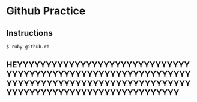 # Github Practice
## Instructions
```
$ ruby github.rb
```

## HEYYYYYYYYYYYYYYYYYYYYYYYYYYYYYYYYYYYYYYYYYYYYYYYYYYYYYYYYYYYYYYYYYYYYYYYYYYYYYYYYYYYYYYYYYYYYYYYYYYYYYYYYYYYYYYYYYYYYYYYYYYYY
